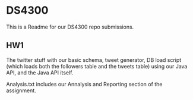 # DS4300

This is a Readme for our DS4300 repo submissions.

## HW1

The twitter stuff with our basic schema, tweet generator, DB load script (which loads both the followers table and the tweets table) using our Java API, and the Java API itself.

Analysis.txt includes our Annalysis and Reporting section of the assignment.
